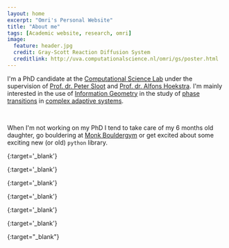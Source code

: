 ```yaml
---
layout: home
excerpt: "Omri's Personal Website"
title: "About me"
tags: [Academic website, research, omri]
image:
  feature: header.jpg
  credit: Gray-Scott Reaction Diffusion System
  creditlink: http://uva.computationalscience.nl/omri/gs/poster.html
---
```


I'm a PhD candidate at the [Computational Science Lab][csl] under the supervision
of [Prof. dr. Peter Sloot][peter] and [Prof. dr. Alfons Hoekstra][alfons]. I'm
mainly interested in the use of [Information Geometry][IG] in the study of
[phase transitions][pt] in [complex adaptive systems][cas].

<br />

When I'm not working on my PhD I tend to take care of my 6 months old daughter,
go bouldering at [Monk Bouldergym][monk] or get excited about some exciting new
(or old) `python` library.

[csl]: http://uva.computationalscience.nl
{:target='_blank'}

[peter]: http://www.peter-sloot.com/
{:target='_blank'}

[alfons]: https://staff.fnwi.uva.nl/a.g.hoekstra/
{:target='_blank'}

[IG]: https://en.wikipedia.org/wiki/Information_geometry
{:target='_blank'}

[pt]: https://en.wikipedia.org/wiki/Phase_transition
{:target='_blank'}

[cas]: https://en.wikipedia.org/wiki/Complex_adaptive_system
{:target='_blank'}

[monk]: http://monkamsterdam.nl/
{:target="_blank"}
